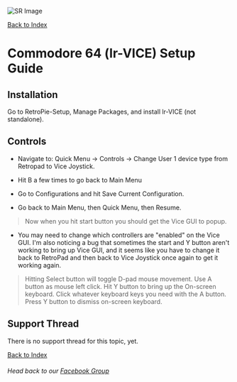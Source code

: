 ![SR Image](https://sinisterspatula.github.io/SuperRetropieGuides/images/SRimage-short.jpg)

[Back to Index](https://sinisterspatula.github.io/SuperRetropieGuides/)

# Commodore 64 (lr-VICE) Setup Guide

## Installation

Go to RetroPie-Setup, Manage Packages, and install lr-VICE (not standalone).


## Controls

* Navigate to:  Quick Menu -> Controls -> Change User 1 device type from Retropad to Vice Joystick.

* Hit B a few times to go back to Main Menu

* Go to Configurations and hit Save Current Configuration.

* Go back to Main Menu, then Quick Menu, then Resume.

> Now when you hit start button you should get the Vice GUI to popup.
  * You may need to change which controllers are "enabled" on the Vice GUI.  I'm also noticing a bug that sometimes the start and Y button aren't working to bring up Vice GUI, and it seems like you have to change it back to RetroPad and then back to Vice Joystick once again to get it working again.
> Hitting Select button will toggle D-pad mouse movement.
> Use A button as mouse left click.
> Hit Y button to bring up the On-screen keyboard.
> Click whatever keyboard keys you need with the A button.
> Press Y button to dismiss on-screen keyboard.

## Support Thread
There is no support thread for this topic, yet.

[Back to Index](https://sinisterspatula.github.io/SuperRetropieGuides/)

###### Head back to our [Facebook Group](https://www.facebook.com/groups/SuperRetroPie/)

